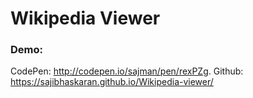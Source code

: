 # Wikipedia Viewer

### Demo:
CodePen: http://codepen.io/sajman/pen/rexPZg.
Github: https://sajibhaskaran.github.io/Wikipedia-viewer/
